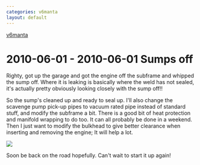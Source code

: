 ```yaml
---
categories: v6manta
layout: default
---
```


[v6manta](/v6manta)

# 2010-06-01 - 2010-06-01 Sumps off
Righty, got up the garage and got the engine off the subframe and whipped the sump off. Where it is leaking is basically where the weld has not sealed, it's actually pretty obviously looking closely with the sump off!!

So the sump's cleaned up and ready to seal up. I'll also change the scavenge pump pick-up pipes to vacuum rated pipe instead of standard stuff, and modify the subframe a bit. There is a good bit of heat protection and manifold wrapping to do too. It can all probably be done in a weekend. Then I just want to modify the bulkhead to give better clearance when inserting and removing the engine; It will help a lot.

 ![](/img/v6manta/manta0331.jpg)  

Soon be back on the road hopefully. Can't wait to start it up again!


